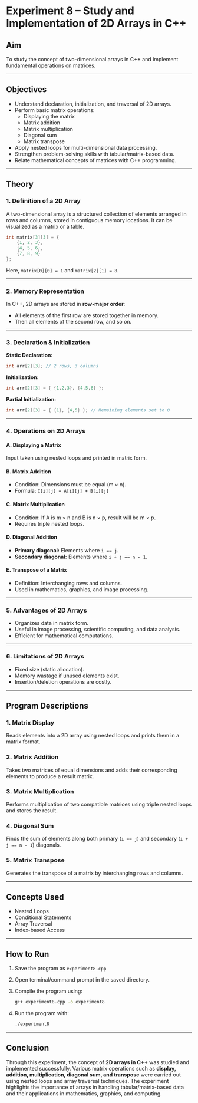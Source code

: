 # Experiment 8 – Study and Implementation of 2D Arrays in C++

## Aim  
To study the concept of two-dimensional arrays in C++ and implement fundamental operations on matrices.

---

## Objectives  
- Understand declaration, initialization, and traversal of 2D arrays.  
- Perform basic matrix operations:  
  - Displaying the matrix  
  - Matrix addition  
  - Matrix multiplication  
  - Diagonal sum  
  - Matrix transpose  
- Apply nested loops for multi-dimensional data processing.  
- Strengthen problem-solving skills with tabular/matrix-based data.  
- Relate mathematical concepts of matrices with C++ programming.  

---

## Theory  

### 1. Definition of a 2D Array  
A two-dimensional array is a structured collection of elements arranged in rows and columns, stored in contiguous memory locations. It can be visualized as a matrix or a table.  

```cpp
int matrix[3][3] = {
    {1, 2, 3},
    {4, 5, 6},
    {7, 8, 9}
};
```

Here, `matrix[0][0] = 1` and `matrix[2][1] = 8`.

---

### 2. Memory Representation

In C++, 2D arrays are stored in **row-major order**:

* All elements of the first row are stored together in memory.
* Then all elements of the second row, and so on.

---

### 3. Declaration & Initialization

**Static Declaration:**

```cpp
int arr[2][3]; // 2 rows, 3 columns
```

**Initialization:**

```cpp
int arr[2][3] = { {1,2,3}, {4,5,6} };
```

**Partial Initialization:**

```cpp
int arr[2][3] = { {1}, {4,5} }; // Remaining elements set to 0
```

---

### 4. Operations on 2D Arrays

#### A. Displaying a Matrix  
Input taken using nested loops and printed in matrix form.  

#### B. Matrix Addition  
* Condition: Dimensions must be equal (m × n).  
* Formula: `C[i][j] = A[i][j] + B[i][j]`  

#### C. Matrix Multiplication  
* Condition: If A is m × n and B is n × p, result will be m × p.  
* Requires triple nested loops.  

#### D. Diagonal Addition  
* **Primary diagonal:** Elements where `i == j`.  
* **Secondary diagonal:** Elements where `i + j == n - 1`.  

#### E. Transpose of a Matrix  
* Definition: Interchanging rows and columns.  
* Used in mathematics, graphics, and image processing.  

---

### 5. Advantages of 2D Arrays
- Organizes data in matrix form.  
- Useful in image processing, scientific computing, and data analysis.  
- Efficient for mathematical computations.  

---

### 6. Limitations of 2D Arrays
- Fixed size (static allocation).  
- Memory wastage if unused elements exist.  
- Insertion/deletion operations are costly.  

---

## Program Descriptions

### 1. Matrix Display  
Reads elements into a 2D array using nested loops and prints them in a matrix format.  

### 2. Matrix Addition  
Takes two matrices of equal dimensions and adds their corresponding elements to produce a result matrix.  

### 3. Matrix Multiplication  
Performs multiplication of two compatible matrices using triple nested loops and stores the result.  

### 4. Diagonal Sum  
Finds the sum of elements along both primary (`i == j`) and secondary (`i + j == n - 1`) diagonals.  

### 5. Matrix Transpose  
Generates the transpose of a matrix by interchanging rows and columns.  

---

## Concepts Used
- Nested Loops  
- Conditional Statements  
- Array Traversal  
- Index-based Access  

---

## How to Run

1. Save the program as `experiment8.cpp`  
2. Open terminal/command prompt in the saved directory.  
3. Compile the program using:  

   ```bash
   g++ experiment8.cpp -o experiment8
   ```  

4. Run the program with:  

   ```bash
   ./experiment8
   ```  

---

## Conclusion  
Through this experiment, the concept of **2D arrays in C++** was studied and implemented successfully. Various matrix operations such as **display, addition, multiplication, diagonal sum, and transpose** were carried out using nested loops and array traversal techniques. The experiment highlights the importance of arrays in handling tabular/matrix-based data and their applications in mathematics, graphics, and computing.




